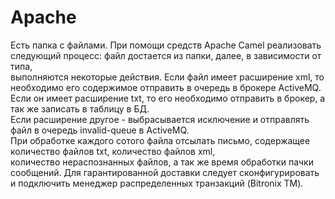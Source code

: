# Apache
Есть папка с файлами. При помощи средств Apache Camel реализовать следующий процесс: файл достается из папки, далее, в зависимости от типа,   
выполняются некоторые действия. Если файл имеет расширение xml, то необходимо его содержимое отправить в очередь в брокере ActiveMQ.  
Если он имеет расширение txt, то его необходимо отправить в брокер, а так же записать в таблицу в БД.  
Если расширение другое - выбрасывается исключение и отправлять файл в очередь invalid-queue в ActiveMQ.  
При обработке каждого сотого файла отсылать письмо, содержащее количество файлов txt, количество файлов xml,   
количество нераспознанных файлов, а так же время обработки пачки сообщений. Для гарантированной доставки следует сконфигурировать и подключить менеджер распределенных транзакций (Bitronix TM).		
